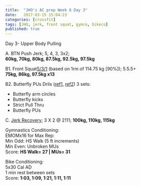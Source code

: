 ```yaml
---
title:  "JHO's AC prep Week 6 Day 3"
date:   2017-03-15 15:04:23
categories: [crossfit]
tags: [JHO, jerk, front squat, gymco, bikeco]
published: true
---
```

Day 3- Upper Body Pulling

A. BTN Push Jerk; 5, 4, 3, 3x2;  
**60kg, 70kg, 80kg, 87.5kg, 92.5kg, 97.5kg**

B1. Front Squat[5/3/1][link_wendler] (based on 1rm of 114.75 kg [90%]); 5.5.5+   
**75kg, 86kg, 97.5kg x13**

B2. Butterfly PUs Drils ([ref1][butterfly1], [ref2][butterfly2])
3 sets:  
- Butterfly arm circles  
- Butterfly kicks  
- Strict Pull Thru  
- Butterfly PUs  

C. [Jerk Recovery][link_jrecovery]; 3 X 2 @ 2111; **100kg, 110kg, 115kg**

Gymnastics Conditioning:  
EMOMx16 for Max Rep:  
Min Odd: HS Walk (5 ft increments)  
Min Even: Unbroken MUs  
Score: **HS Walk= 27 | MUs= 31**

Bike Conditioning:  
5x30 Cal AD  
1 min rest between sets  
Score: **1:03, 1:09, 1:21, 1:11, 1:11**

[link_jsupport]: http://www.catalystathletics.com/exercise/198/Jerk-Support/
[link_jrecovery]: http://www.catalystathletics.com/exercise/197/Jerk-Recovery/
[link_wendler]: https://www.t-nation.com/workouts/531-how-to-build-pure-strength
[butterfly1]: https://youtu.be/6ji4A5WCuBo
[butterfly2]: https://youtu.be/0Olzg273TPE
